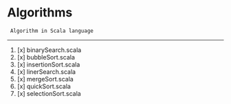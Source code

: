 # Algorithms

     Algorithm in Scala language
-------------------------------

1. [x] binarySearch.scala
2. [x] bubbleSort.scala
3. [x] insertionSort.scala
4. [x] linerSearch.scala
5. [x] mergeSort.scala
6. [x] quickSort.scala
7. [x] selectionSort.scala
